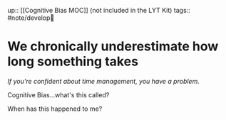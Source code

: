 up:: [[Cognitive Bias MOC]] (not included in the LYT Kit)
tags:: #note/develop🍃 

# We chronically underestimate how long something takes
*If you're confident about time management, you have a problem.*

Cognitive Bias...what's this called?

When has this happened to me?

